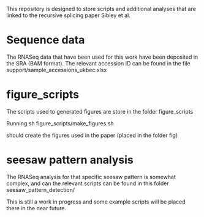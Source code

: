 This repository is designed to store scripts and additional analyses that are linked to the recursive splicing paper Sibley et al.


# Sequence data

The RNASeq data that have been used for this work have been deposited in the SRA (BAM format).
The relevant accession ID can be found in the file
support/sample_accessions_ukbec.xlsx

# figure_scripts

The scripts used to generated figures are store in the folder
figure_scripts

Running
sh figure_scripts/make_figures.sh

should create the figures used in the paper (placed in the folder fig)


# seesaw pattern analysis

The RNASeq analysis for that specific seesaw pattern is somewhat complex, and can the relevant scripts can be found in this folder
seesaw_pattern_detection/

This is still a work in progress and some example scripts will be placed there in the near future.



